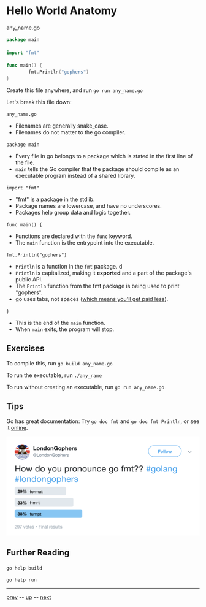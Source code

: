 # Hello World Anatomy

any_name.go
```go
package main

import "fmt"

func main() {
        fmt.Println("gophers")
}
```

Create this file anywhere, and run `go run any_name.go`

Let's break this file down:

`any_name.go`
  - Filenames are generally snake_case.
  - Filenames do not matter to the go compiler.

`package main`
  - Every file in go belongs to a package which is stated in the first line of the file.
  - `main` tells the Go compiler that the package should compile as an executable program instead of a shared library.

`import "fmt"`
  - "fmt" is a package in the stdlib.
  - Package names are lowercase, and have no underscores.
  - Packages help group data and logic together.

`func main() {`
  - Functions are declared with the `func` keyword.
  - The `main` function is the entrypoint into the executable.

`fmt.Println("gophers")`
  - `Println` is a function in the `fmt` package. d
  - `Println` is capitalized, making it **exported** and a part of the package's public API.
  - The `Println` function from the fmt package is being used to print "gophers".
  - go uses tabs, not spaces ([which means you'll get paid less](https://stackoverflow.blog/2017/06/15/developers-use-spaces-make-money-use-tabs/)).

`}`
  - This is the end of the `main` function.
  - When `main` exits, the program will stop.

## Exercises

To compile this, run `go build any_name.go`

To run the executable, run `./any_name`

To run without creating an executable, run `go run any_name.go`


## Tips

Go has great documentation: Try `go doc fmt` and `go doc fmt Println`, or see it [online](https://golang.org/pkg/).

![Pronounciation](1.2-pronounciation.png)

## Further Reading

`go help build`

`go help run`

---

[prev](1.1.md) -- [up](Readme.md) -- [next](1.3.0.md)